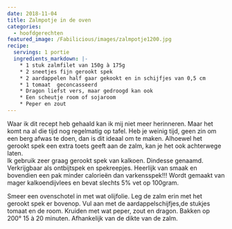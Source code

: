 ```yaml
---
date: 2018-11-04
title: Zalmpotje in de oven
categories:
  - hoofdgerechten
featured_image: /Fabilicious/images/zalmpotje1200.jpg
recipe:
  servings: 1 portie
  ingredients_markdown: |-
    * 1 stuk zalmfilet van 150g à 175g    * 2 sneetjes fijn gerookt spek    * 2 aardappelen half gaar gekookt en in schijfjes van 0,5 cm    * 1 tomaat  geconcasseerd    * Dragon liefst vers, maar gedroogd kan ook    * Een scheutje room of sojaroom    * Peper en zout
---
```

Waar ik dit recept heb gehaald kan ik mij niet meer herinneren.Maar het komt na al die tijd nog regelmatig op tafel.Heb je weinig tijd, geen zin om een berg afwas te doen, dan is dit ideaal om te maken.Alhoewel het gerookt spek een extra toets geeft aan de zalm, kan je het ook achterwege laten.  Ik gebruik zeer graag gerookt spek van kalkoen.Dindesse genaamd.Verkrijgbaar als ontbijtspek en spekreepjes. Heerlijk van smaak en bovendien een pak minder calorieën dan varkensspek!!! Wordt gemaakt van mager kalkoendijvlees en bevat slechts 5% vet op 100gram.

<!--more-->

Smeer een ovenschotel in met wat olijfolie.Leg de zalm erin met het gerookt spek er bovenop.Vul aan met de aardappelschijfjes,de stukjes tomaat en de room.Kruiden met wat peper, zout en dragon.Bakken op 200° 15 à 20 minuten. Afhankelijk van de dikte van de zalm.